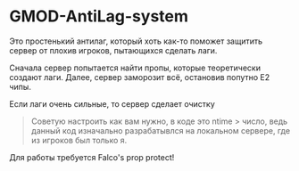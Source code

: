 # GMOD-AntiLag-system

Это простенький антилаг, который хоть как-то поможет защитить сервер от плохив игроков, пытающихся сделать лаги.

Сначала сервер попытается найти пропы, которые теоретически создают лаги.
Далее, сервер заморозит всё, остановив попутно Е2 чипы.

Если лаги очень сильные, то сервер сделает очистку
> Советую настроить как вам нужно, в коде это ntime > число, ведь данный код изначально разрабатывлся на локальном сервере, где из игроков был только я. 

Для работы требуется Falco's prop protect!
